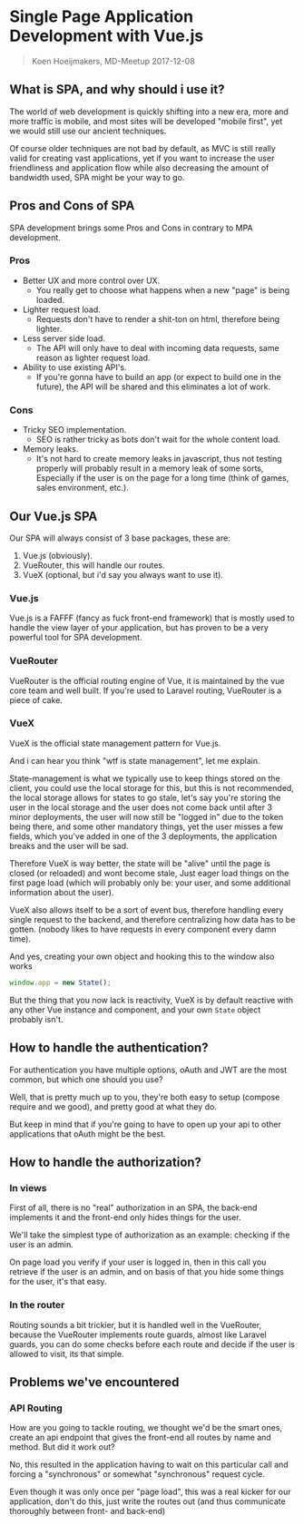 # Single Page Application Development with Vue.js
> Koen Hoeijmakers, MD-Meetup 2017-12-08

## What is SPA, and why should i use it?
The world of web development is quickly shifting into a new era, more and more traffic is mobile,
and most sites will be developed "mobile first", yet we would still use our ancient techniques.

Of course older techniques are not bad by default, as MVC is still really valid for creating vast applications,
yet if you want to increase the user friendliness and application flow while also decreasing the amount
of bandwidth used, SPA might be your way to go.

## Pros and Cons of SPA
SPA development brings some Pros and Cons in contrary to MPA development.

### Pros
- Better UX and more control over UX.
    - You really get to choose what happens when a new "page" is being loaded.
- Lighter request load.
    - Requests don't have to render a shit-ton on html, therefore being lighter.
- Less server side load.
    - The API will only have to deal with incoming data requests, same reason as lighter request load.
- Ability to use existing API's.
    - If you're gonna have to build an app (or expect to build one in the future), the API will be shared and this eliminates a lot of work.

### Cons
- Tricky SEO implementation.
    - SEO is rather tricky as bots don't wait for the whole content load.
- Memory leaks.
    - It's not hard to create memory leaks in javascript, thus not testing properly will probably result in a memory leak of some sorts,
      Especially if the user is on the page for a long time (think of games, sales environment, etc.).

## Our Vue.js SPA
Our SPA will always consist of 3 base packages, these are:

1. Vue.js (obviously).
2. VueRouter, this will handle our routes.
3. VueX (optional, but i'd say you always want to use it).

### Vue.js
Vue.js is a FAFFF (fancy as fuck front-end framework) that is mostly used to handle the view layer of your application,
but has proven to be a very powerful tool for SPA development.

### VueRouter
VueRouter is the official routing engine of Vue, it is maintained by the vue core team and well built.
If you're used to Laravel routing, VueRouter is a piece of cake.

### VueX
VueX is the official state management pattern for Vue.js.

And i can hear you think "wtf is state management", let me explain.

State-management is what we typically use to keep things stored on the client, you could use the local storage for this,
but this is not recommended, the local storage allows for states to go stale, let's say you're storing the user in the local storage
and the user does not come back until after 3 minor deployments, the user will now still be "logged in" due to the token being there,
and some other mandatory things, yet the user misses a few fields, which you've added in one of the 3 deployments, 
the application breaks and the user will be sad.

Therefore VueX is way better, the state will be "alive" until the page is closed (or reloaded) and wont become stale,
Just eager load things on the first page load (which will probably only be: your user, and some additional information about the user).

VueX also allows itself to be a sort of event bus, therefore handling every single request to the backend, 
and therefore centralizing how data has to be gotten. (nobody likes to have requests in every component every damn time).

And yes, creating your own object and hooking this to the window also works
```js
window.app = new State();
```
But the thing that you now lack is reactivity, VueX is by default reactive with any other Vue instance and component, and your own `State` object probably isn't.

## How to handle the authentication?
For authentication you have multiple options, oAuth and JWT are the most common, but which one should you use?

Well, that is pretty much up to you, they're both easy to setup (compose require and we good), and pretty good at what they do.

But keep in mind that if you're going to have to open up your api to other applications that oAuth might be the best.

## How to handle the authorization?
### In views
First of all, there is no "real" authorization in an SPA, the back-end implements it and the front-end only hides things for the user.

We'll take the simplest type of authorization as an example: checking if the user is an admin.

On page load you verify if your user is logged in, then in this call you retrieve if the user is an admin, and on basis of that you hide some things for the user, it's that easy.

### In the router
Routing sounds a bit trickier, but it is handled well in the VueRouter, because the VueRouter implements route guards,
almost like Laravel guards, you can do some checks before each route and decide if the user is allowed to visit, its that simple.

## Problems we've encountered

### API Routing
How are you going to tackle routing, we thought we'd be the smart ones, create an api endpoint that gives the front-end all routes by name and method.
But did it work out?

No, this resulted in the application having to wait on this particular call and forcing a "synchronous" or somewhat "synchronous" request cycle.

Even though it was only once per "page load", this was a real kicker for our application, don't do this, just write the routes out (and thus communicate thoroughly between front- and back-end)


